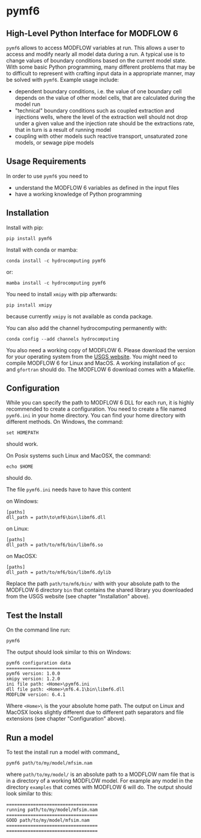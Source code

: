 # pymf6

## High-Level Python Interface for MODFLOW 6

`pymf6` allows to access MODFLOW variables at run.
This allows a user to access and modify nearly all model data during a run.
A typical use is to change values of boundary conditions based on the current
model state.
With some basic Python programming, many different problems that may be to
difficult to represent with crafting input data in a appropriate manner, may be
solved with `pymf6`.
Example usage include:

* dependent boundary conditions, i.e. the value of one boundary cell depends
  on the value of other model cells, that are calculated during the model run
* "technical" boundary conditions such as coupled extraction and injections
  wells, where the level of the extraction well should not drop under a given
  value and the injection rate should be the extractions rate, that in turn
  is a result of running model
* coupling with other models such reactive transport, unsaturated zone models,
  or sewage pipe models


## Usage Requirements

In order to use `pymf6` you need to

* understand the MODFLOW 6 variables as defined in the input files
* have a working knowledge of Python programming

## Installation

Install with pip:

    pip install pymf6

Install with conda or mamba:

    conda install -c hydrocomputing pymf6

or:

    mamba install -c hydrocomputing pymf6

You need to install `xmipy` with pip afterwards:

    pip install xmipy

because currently `xmipy`  is not available as conda package.

You can also add the channel hydrocomputing permanently with:

    conda config --add channels hydrocomputing

You also need a working copy of MODFLOW 6.
Please download the version for your operating system from the
[USGS website](https://water.usgs.gov/water-resources/software/MODFLOW-6/).
You might need to compile MODFLOW 6 for Linux and MacOS.
A working installation of `gcc` and `gfortran` should do.
The MODFLOW 6 download comes with a Makefile.

## Configuration

While you can specify the path to MODFLOW 6 DLL for each run, it is
highly recommended to create a configuration.
You need to create a file named `pymf6.ini` in your home directory.
You can find your home directory with different methods.
On Windows, the command:

    set HOMEPATH

should work.

On Posix systems such Linux and MacOSX, the command:

    echo $HOME

should do.

The file `pymf6.ini` needs have to have this content

on Windows:

    [paths]
    dll_path = path\to\mf6\bin\libmf6.dll


on Linux:

    [paths]
    dll_path = path/to/mf6/bin/libmf6.so


on MacOSX:

    [paths]
    dll_path = path/to/mf6/bin/libmf6.dylib

Replace the path `path/to/mf6/bin/` with with your absolute path to the
MODFLOW 6 directory `bin` that contains the shared library you downloaded from
the USGS website (see chapter "Installation" above).

## Test the Install

On the command line run:

    pymf6

The output should look similar to this on Windows:

    pymf6 configuration data
    ========================
    pymf6 version: 1.0.0
    xmipy version: 1.2.0
    ini file path: <Home>\pymf6.ini
    dll file path: <Home>\mf6.4.1\bin\libmf6.dll
    MODFLOW version: 6.4.1

Where `<Home>\` is the your absolute home path.
The output on Linux and MacOSX looks slightly different due to different path
separators and file extensions (see chapter "Configuration" above).

## Run a model

To test the install run a model with command_

    pymf6 path/to/my/model/mfsim.nam

where `path/to/my/model/` is an absolute path to a MODFLOW nam file
that is in a directory of a working MODFLOW model.
For example any model in the directory `examples` that comes with MODFLOW 6
will do.
The output should look similar to this:

    ==================================
    running path/to/my/model/mfsim.nam
    ==================================
    GOOD path/to/my/model/mfsim.nam
    ==================================
    ==================================

